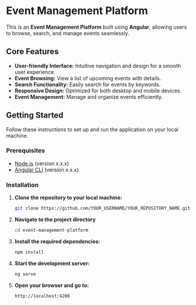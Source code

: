 # Event Management Platform

This is an **Event Management Platform** built using **Angular**, allowing users to browse, search, and manage events seamlessly.

## Core Features

- **User-friendly Interface:** Intuitive navigation and design for a smooth user experience.
- **Event Browsing:** View a list of upcoming events with details.
- **Search Functionality:** Easily search for events by keywords.
- **Responsive Design:** Optimized for both desktop and mobile devices.
- **Event Management:** Manage and organize events efficiently.

## Getting Started

Follow these instructions to set up and run the application on your local machine.

### Prerequisites

- [Node.js](https://nodejs.org/) (version x.x.x)
- [Angular CLI](https://angular.io/cli) (version x.x.x)

### Installation

1. **Clone the repository to your local machine:**
   ```bash
   git clone https://github.com/YOUR_USERNAME/YOUR_REPOSITORY_NAME.git

2. **Navigate to the project directory**
   ```bash
   cd event-management-platform

3. **Install the required dependencies:**
   ```bash
   npm install

4. **Start the development server:**
   ```bash
   ng serve

5. **Open your browser and go to:**
   ```bash
   http://localhost:4200

